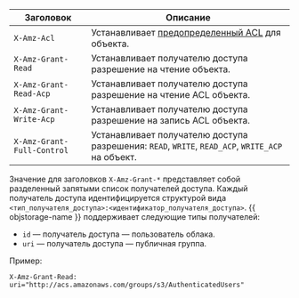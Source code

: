 Заголовок | Описание
--- | ---
`X-Amz-Acl` | Устанавливает [предопределенный ACL](../concepts/acl.md#predefined-acls) для объекта.
`X-Amz-Grant-Read` | Устанавливает получателю доступа разрешение на чтение объекта.
`X-Amz-Grant-Read-Acp` | Устанавливает получателю доступа разрешение на чтение ACL объекта.
`X-Amz-Grant-Write-Acp` | Устанавливает получателю доступа разрешение на запись ACL объекта.
`X-Amz-Grant-Full-Control` | Устанавливает получателю доступа разрешения: `READ`, `WRITE`, `READ_ACP`, `WRITE_ACP` на объект.

Значение для заголовков `X-Amz-Grant-*` представляет собой разделенный запятыми список получателей доступа. Каждый получатель доступа идентифицируется структурой вида `<тип_получателя_доступа>:<идентификатор_получателя_доступа>`. {{ objstorage-name }} поддерживает следующие типы получателей:
* `id` — получатель доступа — пользователь облака.
* `uri` — получатель доступа — публичная группа.

Пример:

```
X-Amz-Grant-Read: uri="http://acs.amazonaws.com/groups/s3/AuthenticatedUsers"
```
